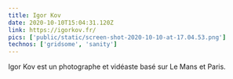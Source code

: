 ```yaml
---
title: Igor Kov
date: 2020-10-10T15:04:31.120Z
link: https://igorkov.fr/
pics: ['public/static/screen-shot-2020-10-10-at-17.04.53.png']
technos: ['gridsome', 'sanity']
---
```

Igor Kov est un photographe et vidéaste basé sur Le Mans et Paris.